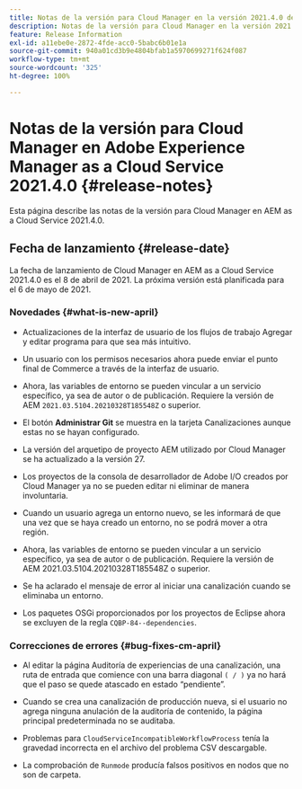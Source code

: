 ```yaml
---
title: Notas de la versión para Cloud Manager en la versión 2021.4.0 de AEM as a Cloud Service
description: Notas de la versión para Cloud Manager en la versión 2021.4.0 de AEM as a Cloud Service
feature: Release Information
exl-id: a11ebe0e-2872-4fde-acc0-5babc6b01e1a
source-git-commit: 940a01cd3b9e4804bfab1a5970699271f624f087
workflow-type: tm+mt
source-wordcount: '325'
ht-degree: 100%

---
```


# Notas de la versión para Cloud Manager en Adobe Experience Manager as a Cloud Service 2021.4.0 {#release-notes}

Esta página describe las notas de la versión para Cloud Manager en AEM as a Cloud Service 2021.4.0.

## Fecha de lanzamiento {#release-date}

La fecha de lanzamiento de Cloud Manager en AEM as a Cloud Service 2021.4.0 es el 8 de abril de 2021.
La próxima versión está planificada para el 6 de mayo de 2021.

### Novedades {#what-is-new-april}

* Actualizaciones de la interfaz de usuario de los flujos de trabajo Agregar y editar programa para que sea más intuitivo.

* Un usuario con los permisos necesarios ahora puede enviar el punto final de Commerce a través de la interfaz de usuario.

* Ahora, las variables de entorno se pueden vincular a un servicio específico, ya sea de autor o de publicación. Requiere la versión de AEM `2021.03.5104.20210328T185548Z` o superior.

* El botón **Administrar Git** se muestra en la tarjeta Canalizaciones aunque estas no se hayan configurado.

* La versión del arquetipo de proyecto AEM utilizado por Cloud Manager se ha actualizado a la versión 27.

* Los proyectos de la consola de desarrollador de Adobe I/O creados por Cloud Manager ya no se pueden editar ni eliminar de manera involuntaria.

* Cuando un usuario agrega un entorno nuevo, se les informará de que una vez que se haya creado un entorno, no se podrá mover a otra región.

* Ahora, las variables de entorno se pueden vincular a un servicio específico, ya sea de autor o de publicación. Requiere la versión de AEM 2021.03.5104.20210328T185548Z o superior.

* Se ha aclarado el mensaje de error al iniciar una canalización cuando se eliminaba un entorno.

* Los paquetes OSGi proporcionados por los proyectos de Eclipse ahora se excluyen de la regla `CQBP-84--dependencies`.

### Correcciones de errores {#bug-fixes-cm-april}

* Al editar la página Auditoría de experiencias de una canalización, una ruta de entrada que comience con una barra diagonal `( / )` ya no hará que el paso se quede atascado en estado “pendiente”.

* Cuando se crea una canalización de producción nueva, si el usuario no agrega ninguna anulación de la auditoría de contenido, la página principal predeterminada no se auditaba.

* Problemas para `CloudServiceIncompatibleWorkflowProcess` tenía la gravedad incorrecta en el archivo del problema CSV descargable.

* La comprobación de `Runmode` producía falsos positivos en nodos que no son de carpeta.
